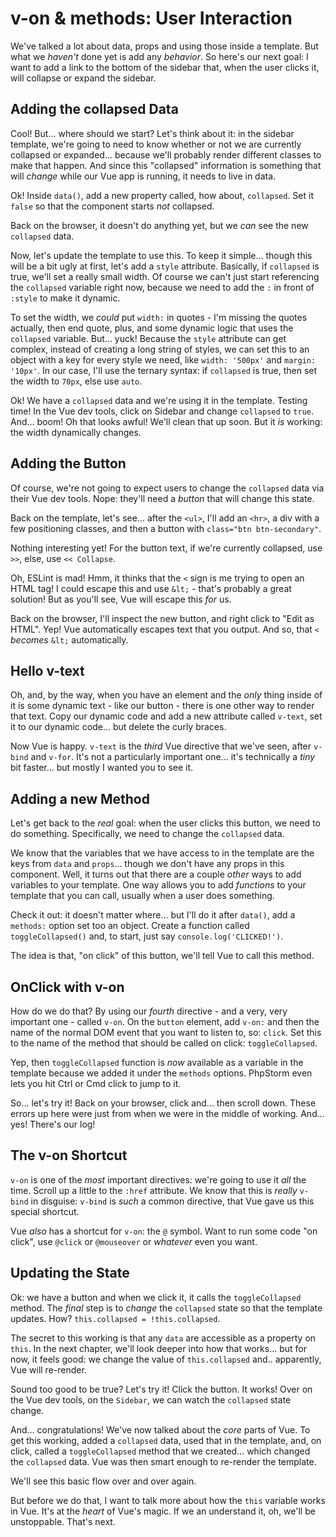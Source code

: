# v-on & methods: User Interaction

We've talked a lot about data, props and using those inside a template. But what
we *haven't* done yet is add any *behavior*. So here's our next goal: I want to
add a link to the bottom of the sidebar that, when the user clicks it, will collapse
or expand the sidebar.

## Adding the collapsed Data

Cool! But... where should we start? Let's think about it: in the sidebar template,
we're going to need to know whether or not we are currently collapsed or expanded...
because we'll probably render different classes to make that happen. And since this
"collapsed" information is something that will *change* while our Vue app is running,
it needs to live in data.

Ok! Inside `data()`, add a new property called, how about, `collapsed`. Set it
`false` so that the component starts *not* collapsed.

Back on the browser, it doesn't do anything yet, but we *can* see the new
`collapsed` data.

Now, let's update the template to use this. To keep it simple... though this will
be a bit ugly at first, let's add a `style` attribute. Basically, if `collapsed`
is true, we'll set a really small width. Of course we can't just start referencing
the `collapsed` variable right now, because we need to add the `:` in front of
`:style` to make it dynamic.

To set the width, we *could* put `width:` in quotes - I'm missing the quotes actually,
then end quote, plus, and some dynamic logic that uses the `collapsed` variable.
But... yuck! Because the `style` attribute can get complex, instead of creating
a long string of styles, we can set this to an object with a key for every style
we need, like `width: '500px'` and `margin: '10px'`. In our case, I'll use the
ternary syntax: if `collapsed` is true, then set the width to `70px`, else use
`auto`.

Ok! We have a `collapsed` data and we're using it in the template. Testing time!
In the Vue dev tools, click on Sidebar and change `collapsed` to `true`. And...
boom! Oh that looks awful! We'll clean that up soon. But it *is* working: the
width dynamically changes.

## Adding the Button

Of course, we're not going to expect users to change the `collapsed` data via
their Vue dev tools. Nope: they'll need a *button* that will change this state.

Back on the template, let's see... after the `<ul>`, I'll add an `<hr>`, a div
with a few positioning classes, and then a button with `class="btn btn-secondary"`.

Nothing interesting yet! For the button text, if we're currently collapsed, use
`>>`, else, use `<< Collapse`.

Oh, ESLint is mad! Hmm, it thinks that the `<` sign is me trying to open an HTML
tag! I could escape this and use `&lt;` - that's probably a great solution! But
as you'll see, Vue will escape this *for* us.

Back on the browser, I'll inspect the new button, and right click to "Edit as HTML".
Yep! Vue automatically escapes text that you output. And so, that `<` *becomes*
`&lt;` automatically.

## Hello v-text

Oh, and, by the way, when you have an element and the *only* thing inside of it
is some dynamic text - like our button - there is one other way to render that
text. Copy our dynamic code and add a new attribute called `v-text`, set it to
our dynamic code... but delete the curly braces.

Now Vue is happy. `v-text` is the *third* Vue directive that we've seen, after
`v-bind` and `v-for`. It's not a particularly important one... it's technically
a *tiny* bit faster... but mostly I wanted you to see it.

## Adding a new Method

Let's get back to the *real* goal: when the user clicks this button, we need to do
something. Specifically, we need to change the `collapsed` data.

We know that the variables that we have access to in the template are the keys
from `data` and `props`... though we don't have any props in this component. Well,
it turns out that there are a couple *other* ways to add variables to your template.
One way allows you to add *functions* to your template that you can call, usually
when a user does something.

Check it out: it doesn't matter where... but I'll do it after `data()`, add a
`methods:` option set too an object. Create a function called
`toggleCollapsed()` and, to start, just say `console.log('CLICKED!')`.

The idea is that, "on click" of this button, we'll tell Vue to call this method.

## OnClick with v-on

How do we do that? By using our *fourth* directive - and a very, very important
one - called `v-on`. On the `button` element, add `v-on:` and then the name of
the normal DOM event that you want to listen to, so: `click`. Set this to the
name of the method that should be called on click: `toggleCollapsed`.

Yep, then `toggleCollapsed` function is *now* available as a variable in the
template because we added it under the `methods` options. PhpStorm even lets
you hit Ctrl or Cmd click to jump to it.

So... let's try it! Back on your browser, click and... then scroll down. These
errors up here were just from when we were in the middle of working. And... yes!
There's our log!

## The v-on Shortcut

`v-on` is one of the *most* important directives: we're going to use it *all*
the time. Scroll up a little to the `:href` attribute. We know that this is
*really* `v-bind` in disguise: `v-bind` is *such* a common directive, that Vue
gave us this special shortcut.

Vue *also* has a shortcut for `v-on`: the `@` symbol. Want to run some code "on
click", use `@click` or `@mouseover` or *whatever* even you want.

## Updating the State

Ok: we have a button and when we click it, it calls the `toggleCollapsed` method.
The *final* step is to *change* the `collapsed` state so that the template updates.
How? `this.collapsed = !this.collapsed`.

The secret to this working is that any `data` are accessible as a property on
`this`. In the next chapter, we'll look deeper into how that works... but for now,
it feels good: we change the value of `this.collapsed` and.. apparently, Vue
will re-render.

Sound too good to be true? Let's try it! Click the button. It works! Over on the
Vue dev tools, on the `Sidebar`, we can watch the `collapsed` state change.

And... congratulations! We've now talked about the *core* parts of Vue. To get
this working, added a `collapsed` data, used that in the template, and, on click,
called a `toggleCollapsed` method that we created... which changed the `collapsed`
data. Vue was then smart enough to re-render the template.

We'll see this basic flow over and over again.

But before we do that, I want to talk more about how the `this` variable works in
Vue. It's at the *heart* of Vue's magic. If we an understand it, oh, we'll be
unstoppable. That's next.

